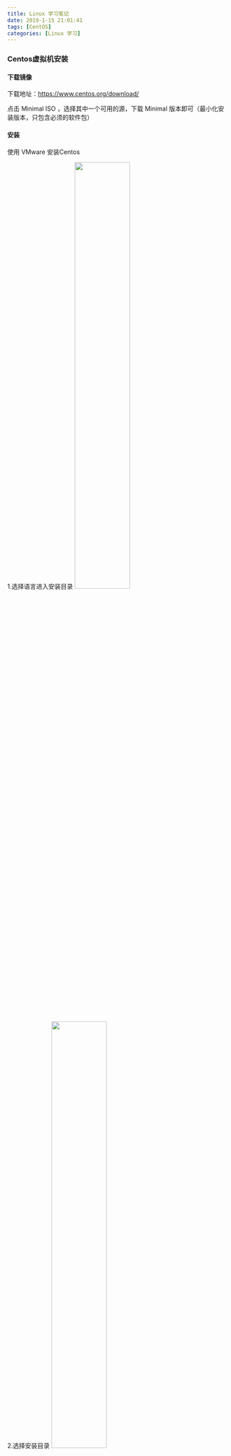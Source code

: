 ```yaml
---
title: Linux 学习笔记
date: 2019-1-15 21:01:41
tags: [CentOS]
categories: [Linux 学习]
---
```



### Centos虚拟机安装

#### 下载镜像

下载地址：https://www.centos.org/download/

点击 Minimal ISO ，选择其中一个可用的源，下载 Minimal 版本即可（最小化安装版本，只包含必须的软件包）

#### 安装

使用 VMware 安装Centos <!--more-->

1.选择语言进入安装目录
<img src="https://hexoblog-1253306922.cos.ap-guangzhou.myqcloud.com/photo2019/%E5%BF%AB%E9%80%9F%E4%B8%8A%E6%89%8BLinux%20%E7%8E%A9%E8%BD%AC%E5%85%B8%E5%9E%8B%E5%BA%94%E7%94%A8/centos%E5%AE%89%E8%A3%85.png" width="50%" height="50%"/>

2.选择安装目录
<img src="https://hexoblog-1253306922.cos.ap-guangzhou.myqcloud.com/photo2019/%E5%BF%AB%E9%80%9F%E4%B8%8A%E6%89%8BLinux%20%E7%8E%A9%E8%BD%AC%E5%85%B8%E5%9E%8B%E5%BA%94%E7%94%A8/%E5%AE%89%E8%A3%85%E4%BD%8D%E7%BD%AE.png"  width="50%" height="50%"/>

3.设置用户信息
<img src="https://hexoblog-1253306922.cos.ap-guangzhou.myqcloud.com/photo2019/%E5%BF%AB%E9%80%9F%E4%B8%8A%E6%89%8BLinux%20%E7%8E%A9%E8%BD%AC%E5%85%B8%E5%9E%8B%E5%BA%94%E7%94%A8/%E7%94%A8%E6%88%B7%E4%BF%A1%E6%81%AF%E8%AE%BE%E7%BD%AE.png"  width="50%" height="50%"/>

4.设置root用户密码（提示密码等级弱，双击完成按钮即可）
<img src="https://hexoblog-1253306922.cos.ap-guangzhou.myqcloud.com/photo2019/%E5%BF%AB%E9%80%9F%E4%B8%8A%E6%89%8BLinux%20%E7%8E%A9%E8%BD%AC%E5%85%B8%E5%9E%8B%E5%BA%94%E7%94%A8/%E8%AE%BE%E7%BD%AE%E5%AF%86%E7%A0%81.png"  width="50%" height="50%"/>

5.等待完成安装，重启
<img src="https://hexoblog-1253306922.cos.ap-guangzhou.myqcloud.com/photo2019/%E5%BF%AB%E9%80%9F%E4%B8%8A%E6%89%8BLinux%20%E7%8E%A9%E8%BD%AC%E5%85%B8%E5%9E%8B%E5%BA%94%E7%94%A8/%E5%AE%8C%E6%88%90%E5%AE%89%E8%A3%85.png"  width="50%" height="50%"/>



### 准备工作

#### 查看IP

##### ip addr 命令

<img src="https://hexoblog-1253306922.cos.ap-guangzhou.myqcloud.com/photo2019/%E5%BF%AB%E9%80%9F%E4%B8%8A%E6%89%8BLinux%20%E7%8E%A9%E8%BD%AC%E5%85%B8%E5%9E%8B%E5%BA%94%E7%94%A8/ipaddr.png "/>

此时IP地址就是网卡的 inet 的值，而上图第一个是本地服务地址，不是我们想要的。第二个没有 inet 这个属性值。

接下来使用vi编辑 /etc/sysconfig/network-scripts/ifcfg-XXX 配置网卡（XXX对应上图的ens33）

<img src="https://hexoblog-1253306922.cos.ap-guangzhou.myqcloud.com/photo2019/%E5%BF%AB%E9%80%9F%E4%B8%8A%E6%89%8BLinux%20%E7%8E%A9%E8%BD%AC%E5%85%B8%E5%9E%8B%E5%BA%94%E7%94%A8/%E7%BD%91%E5%8D%A1%E9%85%8D%E7%BD%AE%E4%BF%AE%E6%94%B9.png"/>

修改ONBOOT值为 yes 。表示默认启动网卡。然后重启网络服务`service network restart `
<img src="https://hexoblog-1253306922.cos.ap-guangzhou.myqcloud.com/photo2019/%E5%BF%AB%E9%80%9F%E4%B8%8A%E6%89%8BLinux%20%E7%8E%A9%E8%BD%AC%E5%85%B8%E5%9E%8B%E5%BA%94%E7%94%A8/%E6%9F%A5%E7%9C%8B%E5%86%85%E7%BD%91IP.png"/>

接下来就可以查看到IP地址了！



##### ifconfig 命令

使用该命令时，会提示`command not found`。我们需要使用`yum install net-tools`命令安装相应的服务。然后就可以使用 ifconfig 命令了！
<img src="https://hexoblog-1253306922.cos.ap-guangzhou.myqcloud.com/photo2019/%E5%BF%AB%E9%80%9F%E4%B8%8A%E6%89%8BLinux%20%E7%8E%A9%E8%BD%AC%E5%85%B8%E5%9E%8B%E5%BA%94%E7%94%A8/ifconfig.png"  width="80%" height="80%"/>



#### 替换默认源

使用163源的帮助文档 http://mirrors.163.com/.help/centos.html

1. 首先备份/etc/yum.repos.d/CentOS-Base.repo 

```
	mv /etc/yum.repos.d/CentOS-Base.repo /etc/yum.repos.d/CentOS-Base.repo.backup
```

2. 下载对应版本repo文件, 放入/etc/yum.repos.d/(操作前请做好相应备份) 

   CentOS7: http://mirrors.163.com/.help/CentOS7-Base-163.repo

3. 运行以下命令生成缓存 

```
	yum clean all
	yum makecache
```
<img src="https://hexoblog-1253306922.cos.ap-guangzhou.myqcloud.com/photo2019/%E5%BF%AB%E9%80%9F%E4%B8%8A%E6%89%8BLinux%20%E7%8E%A9%E8%BD%AC%E5%85%B8%E5%9E%8B%E5%BA%94%E7%94%A8/%E4%BF%AE%E6%94%B9%E9%BB%98%E8%AE%A4%E6%BA%90.png" width="80%" height="80%"/>



#### 安装 Vim

```
	yum install vim
```





### SSH 工具

#### SSH服务端安装

对于服务器版本的系统默认是已经安装了ssh服务的。

```
    # 安装SSH
    yum install openssh-server
    # 启动SSH
    service sshd start
    # 设置开机运行
    chkconfig sshd on
```

#### SSH客户端安装

yum install openssh-clients

**连接ssh服务端**

ssh root@192.168.156.188

然后输入密码，即可连接到远程的SSH服务端。



**存在的问题**

​	Windows平台的Xshell连接服务器后提示`WARNING! The remote SSH server rejected X11 forwarding request.`警告

解决办法：

​	编辑 /etc/ssh/sshd_config。设置 X11Forwarding yes。如果依然无法解决则修改Xshell中当前连接的SSH->隧道(Tunneling)，然后关闭 X11转发 。
<img src="https://hexoblog-1253306922.cos.ap-guangzhou.myqcloud.com/photo2019/%E5%BF%AB%E9%80%9F%E4%B8%8A%E6%89%8BLinux%20%E7%8E%A9%E8%BD%AC%E5%85%B8%E5%9E%8B%E5%BA%94%E7%94%A8/x11%E9%97%AE%E9%A2%98.png" width="50%" height="50%"/>



#### SSH config用法详解

config 用于方便我们管理多个SSH，存放路径为 ~/.ssh/config 。

**配置语法**：host 别名、 HostName 主机名、 User 用户名、Port 端口号、IdentityFile 秘钥文件（私钥）

配置完成之后，我们就可以使用` ssh 别名 `的方式访问服务器。

<img src="https://hexoblog-1253306922.cos.ap-guangzhou.myqcloud.com/photo2019/%E5%BF%AB%E9%80%9F%E4%B8%8A%E6%89%8BLinux%20%E7%8E%A9%E8%BD%AC%E5%85%B8%E5%9E%8B%E5%BA%94%E7%94%A8/sshconfig.png">



#### 免密码登录方案之SSH Key

使用ssh工具生成公钥和私钥，然后在服务端进行注册，将生成的公钥复制到服务器中。然后就可以实现免密登录了。

Windows平台

​	通过 **Xshell -> 工具 -> 用户秘钥管理者 -> 生成 -> 设置秘钥类型和秘钥长度 -> 设置秘钥名称和秘钥加密的密码 -> 点击完成（另保存公钥）**

Linux平台

​	**进入.ssh目录 -> 使用 ssh-keygen -t rsa 命令 -> 设置秘钥名称和密码**

<img src="https://hexoblog-1253306922.cos.ap-guangzhou.myqcloud.com/photo2019/%E5%BF%AB%E9%80%9F%E4%B8%8A%E6%89%8BLinux%20%E7%8E%A9%E8%BD%AC%E5%85%B8%E5%9E%8B%E5%BA%94%E7%94%A8/sshkey%E7%94%9F%E6%88%90.png"  width="80%" height="80%"/>

然后将（mindyu.pub）文件中公钥的复制到服务器端的 `~/.ssh/authorized_keys` 文件中去。

如果客户端是Linux平台，还需要将私钥进行加载 `ssh-add ~/.ssh/mindyu`。然后就可以免密访问。

而Windows平台只需要设置Xshell用户身份认证方式为`Public Key`即可。



#### SSH 端口安全

修改SSH默认的端口号

```
    # 修改配置文件中 Port (可以监听多个端口)
    vim /etc/ssh/sshd_config

    # 重启SSH服务
    service sshd restart
```



### Linux 常用命令

#### 软件操作命令

> 软件包管理器：yum
>
> 安装软件：yum install xxx
>
> 卸载软件：yum remove xxx
>
> 搜索软件：yum search xxx
>
> 清理缓存：yum clean packages
>
> 列出已安装：yum list 
>
> 软件包信息：yum info xxx
>



#### 服务器硬件资源和磁盘操作

> 内存：free -m
>
> 硬盘：df -h
>
> 负载：w 、top （Load Average 就是一段时间 (1 分钟、5分钟、15分钟) 内平均 Load ）
>
> CPU：cat /proc/cpuinfo

<img src="https://hexoblog-1253306922.cos.ap-guangzhou.myqcloud.com/photo2019/%E5%BF%AB%E9%80%9F%E4%B8%8A%E6%89%8BLinux%20%E7%8E%A9%E8%BD%AC%E5%85%B8%E5%9E%8B%E5%BA%94%E7%94%A8/%E7%A1%AC%E4%BB%B6%E8%B5%84%E6%BA%90%E4%BF%A1%E6%81%AF.png" width="80%" height="80%" />



#### 文件和文件夹操作

##### Linux 文件目录结构

![Linux 文件目录结构](https://hexoblog-1253306922.cos.ap-guangzhou.myqcloud.com/photo2019/%E5%BF%AB%E9%80%9F%E4%B8%8A%E6%89%8BLinux%20%E7%8E%A9%E8%BD%AC%E5%85%B8%E5%9E%8B%E5%BA%94%E7%94%A8/linux%E6%96%87%E4%BB%B6%E7%9B%AE%E5%BD%95%E7%BB%93%E6%9E%84.png )



##### 文件基本操作

|  命令   |          解释           | 命令  |   解释   |
| :-----: | :---------------------: | :---: | :------: |
| ls / ll |     查看目录下文件      | touch | 新建文件 |
|  mkdir  | 创建文件夹(-p 逐层创建) |  cd   | 进入目录 |
|   rm    | 删除文件和目录(-r 循环) |  cp   |   复制   |
|   mv    |          移动           |  pwd  | 显示路径 |



##### 文件编辑神器 Vim

​	快捷键键盘图：

![键盘图](http://www.runoob.com/wp-content/uploads/2015/10/vi-vim-cheat-sheet-sch.gif)

​	工作模式：

<img src="http://www.runoob.com/wp-content/uploads/2014/07/vim-vi-workmodel.png" width="50%" height="50%" />

[Linux vi/vim | 菜鸟教程](http://www.runoob.com/linux/linux-vim.html)



##### 文件权限421

rwx （读4、写2、可执行1）

```
drwxr-xr-x    // 表示当前为文件夹，创建者权限为rwx，用户组权限为r-x，其他用户权限为r-x
```



##### 文件搜索、查找、读取

| 命令 |      解释      | 命令 |    解释    |
| :--: | :------------: | :--: | :--------: |
| tail | 从文件尾开始读 | head | 从文件头读 |
| cat  |  读取整个文件  | more |  分页读取  |
| less |    可控分页    | grep | 搜索关键字 |
| find |    查找文件    |  wc  |  统计个数  |



##### 文件的压缩和解压

**tar 命令**
	以下5个独立命令，解压缩时只能用到其中一个。
```
-c: 建立压缩档案 
-x：解压 
-t：查看内容 
-r：向压缩归档文件末尾追加文件 
-u：更新原压缩包中的文件
```

下面的参数是根据需要在压缩或解压档案时可选的。
```
-z：有gzip属性的 
-j：有bz2属性的 
-Z：有compress属性的 
-v：显示所有过程 
-O：将文件解开到标准输出 
```

-f 命令为**必选**的命令，后面添加档案名

```
-f: 使用档案名字，切记，这个参数是最后一个参数，后面只能接档案名。 
```

 [Linux tar.gz、tar、bz2、zip 等解压缩、压缩命令详解](http://www.runoob.com/w3cnote/linux-tar-gz.html)



#### 系统用户操作命令

| 命令    | 解释                          |
| ------- | ----------------------------- |
| useradd | 添加用户                      |
| adduser | 添加用户                      |
| userdel | 删除用户(-r 表示删除用户目录) |
| passwd  | 设置密码                      |

在 CentOS 中，useradd和adduser是一样的。都是在创建了用户之后，会在/etc/passwd文件中加一条新建用户的记录，然后在/home目录下创建新用户的主目录，并把/etc/skel目录中的文件复制到这个主目录下面。 **注意：这种方法创建的新用户，在设置密码之前是不能登陆到系统上的，需要在root权限下使用“passwd 用户名”的方法为指定的用户设置密码。下次才能以该用户名和密码登陆到系统中。** 

在 Ubuntu 中，推荐使用adduser命令，adduser命令会创建用户，同时创建同名的组，添加用户到对应的组中，创建对应的home文件夹，拷贝/etc/skel文件，最后输入用户密码。而useradd还需要添加其他参数。



#### 防火墙相关设置

**安装及使用**

> 安装：yum install firewalld
>
> 启动：service firewalld start 
>
> 检查状态：service firewalld status 
>
> 关闭或禁用防火墙：service firewalld stop/disable

**配置 firewalld-cmd**

> 查看版本： firewall-cmd --version
>
> 查看帮助： firewall-cmd --help
>
> 显示状态： firewall-cmd –state
>
> 列出所有的区域：firewall-cmd --get-zones
>
> 列出默认区域：firewall-cmd --get-default-zone
>
> 列出所有区域配置： firewall-cmd --list-all-zone
>
> 查看所有打开的端口： firewall-cmd --zone=public --list-ports
>
> 查看规则：iptables -L -n
>
> 更新防火墙规则： firewall-cmd --reload
>
> 查看区域信息:  firewall-cmd --get-active-zones
>
> 查看指定接口所属区域： firewall-cmd --get-zone-of-interface=eth0

**添加服务** 

> firewall-cmd –add-service=ssh
>
> firewall-cmd –query-service=ssh
>
> firewall-cmd –remove-service=ssh

**添加端口**

> 添加：firewall-cmd --zone=public --add-port=80/tcp 
>
> 重新载入：firewall-cmd --reload
>
> 查看：firewall-cmd --zone=public --query-port=80/tcp
>
> 删除：firewall-cmd --zone=public --remove-port=80/tcp



#### 提权和文件上传和下载

使用普通用户时，当我们安装软件等操作时，就会提示权限不够，此时就需要提权操作。但是当我们使用 sudo 进行提权时，会提示 `xxx用户 is not in the sudoers file.  This incident will be reported.`即当前用户不在 sudoers 文件中。

那么就需要使用 root 用户登录然后通过 visudo 命令添加。

```
## Allows people in group wheel to run all commands
%wheel  ALL=(ALL)       ALL
%mindyu ALL=(ALL)       ALL		# 允许mindyu用户使用提权操作
```

<img src="https://hexoblog-1253306922.cos.ap-guangzhou.myqcloud.com/photo2019/%E5%BF%AB%E9%80%9F%E4%B8%8A%E6%89%8BLinux%20%E7%8E%A9%E8%BD%AC%E5%85%B8%E5%9E%8B%E5%BA%94%E7%94%A8/visudo.png" width="80%" height="80%"/>



**服务器端下载命令**

```
	wget http://www.baidu.com

	curl -o baidu.html http://www.baidu.com		// -o 指定文件名
```



**本地上传命令**

对于 Linux 平台：

```
# 上传本地 test.txt 文件到服务器的 tmp 目录下
scp test.txt root@192.168.156.188:/tmp/

# 下载服务器的 test.txt 文件到本地当前目录
scp root@192.168.156.188:/tmp/test.txt ./
```

对于 Windows 平台：

使用 Xshell 软件即可。首先需要在服务器端安装 `yum install lrzsz`，然后就可以使用一下命令：

```
# 上传，回车之后选择需上传的文件
rz 

# 下载，xxx表示文件名，回车之后选择下载的路径
sz xxx
```

另外 WinSCP 软件可以实现可视化的文件上传下载功能。EditPlus 软件可以实现修改远程服务器配置文件。



### WebServer 安装和配置

#### Apache

**基本操作**

| 解释 | 命令                |
| ---- | ------------------- |
| 安装 | yum install httpd   |
| 启动 | service httpd start |
| 停止 | service httpd stop  |

**虚拟主机配置**

配置 /etc/httpd/conf/httpd.conf 文件

```xml
<VirtualHost *:80>
    ServerName www.mindyu.test
    DocumentRoot /data/www
    <Directory "/data/www">
        Options Indexes FollowSymLinks
        AllowOverride None
        Require all granted
    </Directory>
</VirtualHost>
```

在本地需要修改 host 文件，添加 www.mindyu.test 的映射。Windows 平台在 `C:\WINDOWS\system32\drivers\etc` 路径下。

如果配置完成之后，访问该网址时，依然进入的是 Apache的默认页，则 `sudo setenforce 0`即可！

同时可以通过修改默认配置 `/etc/selinux/config `文件中的 SELINUX 值为 disabled 。



**伪静态**

通过 rewrite 模块实现

```xml
<VirtualHost *:80>
    ServerName www.mindyu.test
    DocumentRoot /data/www
    <Directory "/data/www">
        Options Indexes FollowSymLinks
        AllowOverride None
        Require all granted
        <IfModule mod_rewrite.c>
            RewriteEngine On
            RewriteRule ^(.*).htmp$ index.html    # 将所有 .htmp 请求重写到 index.html
        </IfModule>
    </Directory>
</VirtualHost>
```



#### Nginx

**安装**

1. 添加源

```
sudo rpm -Uvh http://nginx.org/packages/centos/7/noarch/RPMS/nginx-release-centos-7-0.el7.ngx.noarch.rpm
```

2. 安装

```
sudo yum install -y nginx
```

3. 使用

```
# 启动
sudo service nginx start
# 重载
sudo service nginx reload
# 停止
sudo service nginx stop
# 开机启动
sudo systemctl enable nginx.service
```

**配置一个虚拟主机**

在 /etc/nginx/conf.d/ 目录下，新建一个 test.conf 的文件进行以下配置。

```
server {
    listen       80;
    server_name  www.mindyu.test;
    root   /data/www;
    index  index.html index.htm;
}
```

配置完成之后，进行重载即可访问。

*注：当 Apache 服务启动时，就无法在启动 nginx 服务了，因为它们默认都是 80 端口。*



**伪静态**

```
server {
    listen       80;
    server_name  www.mindyu.test;
    root   /data/www;
    index  index.html index.htm;
    location / {
        rewrite ^(.*)\.htmp$ /index.html;
    }
}
```



**日志记录**

nginx 可进行日志记录，通过配置 nginx.conf 文件

```
	# 格式化样式
	log_format  main  '$remote_addr - $remote_user [$time_local] "$request" '
                      '$status $body_bytes_sent "$http_referer" '
                      '"$http_user_agent" "$http_x_forwarded_for"';
                      
	# 日志路径和采用的格式化方式
    access_log  /var/log/nginx/access.log  main;
```

另外也可以在每个不同的虚拟主机中进行单独配置，实现不同的应用生成不同的日志文件。



**反向代理和负载均衡**

```
upstream test_hosts{
    server 185.199.111.153:80 weight=5;
    server 192.168.156.188:80 weight=1;
}

server {
    listen       80;
    server_name  www.mindyu.test;
    root   /data/www;
    index  index.html index.htm;
    location / {
        # rewrite ^(.*)\.htmp$ /index.html;
        proxy_pass http://test_hosts;
    }    
}
```



### MySQL 数据库服务

#### 安装

CentOS 7 默认安装 mariadb。在安装 MySQL 之前需要先卸载该软件。通过搜索命令 `yum search mysql`，即可查找到 mariadb 的安装情况。然后卸载 `sudo yum remove mariadb-libs.x86_64`。接下来就是安装 MySQL 的过程了。

1. 首先在[ MySQL 官网](https://dev.mysql.com/downloads/repo/yum/)下载源

```
wget https://dev.mysql.com/get/mysql80-community-release-el7-2.noarch.rpm
```

2. 安装源（安装完成之后就可以通过 yum search mysql 查找到 mysql 了）

```
sudo yum localinstall mysql80-community-release-el7-2.noarch.rpm 
```

3. 安装 MySQL

```
sudo yum install mysql-community-server.x86_64
```

#### 基本操作

> 启动：sudo service mysqld start
>
> 停止：sudo service mysqld stop
>
> 重启：sudo service mysqld restart
>
> 查看mysql进程：ps -ef | grep mysql



服务启动之后可以使用 `cat /var/log/mysqld.log | grep password` 命令查看临时密码，拿到临时密码之后进行登录 `mysql -uroot -pXXXXXXXXXX` 。登录之后可以看到提示 `mysql: [Warning] Using a password on the command line interface can be insecure.`表示该密码不安全需要修改密码。

修改密码命令：`ALTER USER 'root'@'localhost' IDENTIFIED BY '123456';`。但是由于密码设置的过于简单会提示 `ERROR 1819 (HY000): Your password does not satisfy the current policy requirements`。此时需要进一步修改密码策略和密码长度限制。

MySQL 5.7：

```
set global validate_password_policy=0;
set global validate_password_length=1;
```

MySQL 8.0：

```
set global validate_password.policy=0;
set global validate_password.length=1;
```



#### 设置远程访问

```
show databases;
user mysql;
select Host,User from user \G;

# % 表示所有主机都可以访问
update user set host='%' where Host='localhost' and User='root';

# 刷新权限
flush privileges;
```

修改后：
<img src="https://hexoblog-1253306922.cos.ap-guangzhou.myqcloud.com/photo2019/%E5%BF%AB%E9%80%9F%E4%B8%8A%E6%89%8BLinux%20%E7%8E%A9%E8%BD%AC%E5%85%B8%E5%9E%8B%E5%BA%94%E7%94%A8/user%E8%A1%A8%E4%BF%A1%E6%81%AF.png" />


但是使用 MySQL 8.0 时，当我们使用本地的可视化软件 SQLyog 连接时，提示 1251 错误。

<img src="https://hexoblog-1253306922.cos.ap-guangzhou.myqcloud.com/photo2019/%E5%BF%AB%E9%80%9F%E4%B8%8A%E6%89%8BLinux%20%E7%8E%A9%E8%BD%AC%E5%85%B8%E5%9E%8B%E5%BA%94%E7%94%A8/1251%E8%BF%9E%E6%8E%A5%E9%94%99%E8%AF%AF.png" />

**解决方案**

```
# 修改mysql_native_passwd密码
ALTER USER 'root'@'%' IDENTIFIED WITH mysql_native_password BY '123456';

# 然后刷新权限
flush privileges;
```



#### 开启 genolog 

可以记录所有执行的 sql 语句。

```
# 设置general_log的路径
set global general_log_file="/tmp/general.log";

# 开启general_log
set global general_log=on;
```



#### 创建用户

```
# 创建新用户 mindyu。任何主机都可访问，密码为 123456
create user 'mindyu'@'%' identified by '123456';

# 赋予权限 *.* 表示所有库所有表
 grant all privileges on *.* to 'mindyu'@'%'; 
 
# 刷新权限
flush privileges;
```

赋予权限： grant  to

收回权限：revoke from



#### 忘记密码时如何找回

在 /etc/my.cnf 配置文件中加入 skip-grant-tables。然后重启 MySQL 服务，即可无密码登录服务。

```
# 首先刷新权限
flush privileges;

# 修改密码
use mysql;
ALTER USER 'root'@'%' IDENTIFIED WITH mysql_native_password BY '123456';

# 如果提示密码不安全则设置密码策略，再修改密码
set global validate_password.policy=0;
set global validate_password.length=1;

# 再刷新权限即可
flush privileges;
```



### 缓存服务

#### memcached

```
安装
sudo yum install memcached  

启动 -d：后台启动 -l:监听IP地址 -m:分配内存大小 -p：端口号
memcached -d -l -m -p 

停止
kill pid
```

**telnet 命令**

```
# 安装
yum install telnet.*

# 检测端口是否连通（quit退出）
telnet 127.0.0.1 11211
```



#### Redis

```
# 获取源码（官网的下载链接）
wget http://download.redis.io/releases/redis-5.0.3.tar.gz

# 解压
tar zxvf redis-5.0.3.tar.gz

# 此时编译时会提示 没有 gcc 命令，所以先安装 gcc
yum install gcc

# 再次 make 时，仍然报错 fatal error: jemalloc/jemalloc.h: No such file or directory
make MALLOC=libc

# 执行安装
sudo make install
```





### Java Web环境配置

#### Jdk 安装

```
# 安装 openjdk  -y 表示自动选择确认 
sudo yum -y install java-1.8.0-openjdk
```



#### Tomcat 安装

```
# 下载（官网）
wget http://mirror.bit.edu.cn/apache/tomcat/tomcat-8/v8.5.37/bin/apache-tomcat-8.5.37.tar.gz

# 解压
tar zxvf apache-tomcat-8.5.37.tar.gz

# 重命名
mv apache-tomcat-8.5.37 tomcat

# 启动
./tomcat/bin/startup.sh

# 关闭
./tomcat/bin/shutdown.sh
```

此时就可以使用 ip:8080 访问tomcat服务器了，我们可以将Tomcat和nginx结合起来，通过域名的方式直接访问8080端口tomcat服务器。

进入 /etc/nginx/conf.d 目录下，新建一个配置文件，将80端口的请求转发给8080端口的Tomcat服务器。

```
server {
    listen       80;
    server_name  www.java.test;
    location / {
        proxy_pass http://127.0.0.1:8080;
    }    
}
```



#### Maven 安装

```
# 下载
wget http://mirrors.shu.edu.cn/apache/maven/maven-3/3.6.0/binaries/apache-maven-3.6.0-bin.tar.gz

# 解压
tar zxvf apache-maven-3.6.0-bin.tar.gz

# 重命名
mv apache-maven-3.6.0 maven

# 添加软链（这样就可以在命令行使用 mvn 命令）
sudo ln -s ~/maven/bin/mvn /usr/bin/mvn
```



### Python 环境配置

#### pip 安装

python2.7.5版本中，python目录下没有Scripts这个文件夹 ，导致一些指令使用不了，`yum install python-pip` 无法安装。 

解决方案：

1. 安装 setuptools ，进入官网下载最新版本的 [setuptools ](https://pypi.org/project/setuptools/)，然后解压，进入目录进行安装`python setup.py install`。
2. 安装 pip , 下载最新版本的 [pip](https://pypi.org/project/pip/)，然后解压，进入目录进行安装`python setup.py install`。



#### pip 替换豆瓣源

1. 创建文件夹

mkdir ~/.pip

2. 编辑配置文件

 vim ~/.pip/pip.conf

```
[global]
timeout=60
index-url=http://mirrors.aliyun.com/pypi/simple/
```



#### python 虚拟环境

virtualenv 用来为一个应用创建一套“隔离”的Python运行环境 

```
# 安装
sudo pip install virtualenv

# 创建一个隔离的 python 环境（--no-site-packages 表示不携带系统已安装的第三方包）
virtualenv pyvenv

# 进入环境
source pyvenv/bin/activate

# 退出环境
deactivate
```





### 服务管理

#### crontab 定时任务

linux 系统中的计划性任务就是由 cron (crond) 这个系统服务来控制的。该系统服务是默认启动的。另外, 由于使用者自己也可以设置计划任务，所以 Linux 系统也提供了使用者控制计划任务的命令：crontab 命令。 

crond 是linux下用来周期性的执行某种任务或等待处理某些事件的一个守护进程，该进程每分钟会定期检查是否有要执行的任务，如果有要执行的任务，则自动执行该任务。 

Linux下的任务调度分为两类，**系统任务调度**和**用户任务调度**。

系统任务调度：系统周期性所要执行的工作，比如写缓存数据到硬盘、日志清理等。 在/etc目录下有一个crontab文件，这个就是系统任务调度的配置文件。 

```
# crontab 文件
SHELL=/bin/bash
PATH=/sbin:/bin:/usr/sbin:/usr/bin
MAILTO=root

# For details see man 4 crontabs

# Example of job definition:
# .---------------- minute (0 - 59)
# |  .------------- hour (0 - 23)
# |  |  .---------- day of month (1 - 31)
# |  |  |  .------- month (1 - 12) OR jan,feb,mar,apr ...
# |  |  |  |  .---- day of week (0 - 6) (Sunday=0 or 7) OR sun,mon,tue,wed,thu,fri,sat
# |  |  |  |  |
# *  *  *  *  * user-name  command to be executed
```

用户任务调度：用户定期要执行的工作，比如用户数据备份、定时邮件提醒等。用户可以使用 crontab 工具来定制自己的计划任务。所有用户定义的crontab 文件都被保存在 /var/spool/cron 目录中。 



#### Ntpdata 日期同步

Linux 系统的时间经常和当前时间有区别。可以使用 ntpdate 命令来设置系统时间。

```
# 安装
sudo yum install ntpdate

# 同步时间
ntpdate cn.pool.ntp.org

# 查看系统时间
date

# 查看软链（对应时区信息）
ll /etc/localtime

# 删除软链
rm /etc/localtime 

# 新建上海时区的软链即可
ln -s /usr/share/zoneinfo/Asia/Shanghai /etc/localtime
```

**定时任务**

```
# 新建定时任务
crontab -e 

# 添加更新任务
ntpdate cn.pool.ntp.org

# 查看定时任务
crontab -l
```



#### Logratate 日志切割

Logratate 是Linux系统自带的日志切割管理工具，可以自动进行日志的分割、压缩、覆盖等操作，同时可以设置按时间（天、周、月）、日志大小来执行分割操作。

系统的配置文件在 /etc/logrotate.d 目录下和/etc/logrotate.conf。

比如 /etc/logrotate.d/nginx 文件：

```
/var/log/nginx/*.log {
        daily		# 按天分割
        missingok	# 在日志轮循期间，任何错误将被忽略，例如“文件无法找到”之类的错误
        rotate 52	# 一次最多存储52个归档日志
        compress	# 在轮循任务完成后，已轮循的归档将使用gzip进行压缩
        delaycompress	# 最近的日志不归档
        notifempty		# 如果日志文件为空，轮循不会进行
        create 640 nginx adm	# 以指定的权限创建全新的日志文件
        sharedscripts	
        postrotate				# 脚本命令
                if [ -f /var/run/nginx.pid ]; then
                        kill -USR1 `cat /var/run/nginx.pid`
                fi
        endscript
}
```

sharedscripts：运行postrotate脚本，作用是在所有日志都轮转后统一执行一次脚本。如果没有配置这个，那么每个日志轮转后都会执行一次脚本

dateext：使用当期日期作为命名格式 

dateformat .%s：配合dateext使用，紧跟在下一行出现，定义文件切割后的文件名，必须配合dateext使用，只支持 %Y %m %d %s 这四个参数 

[运维中的日志切割操作梳理](https://cloud.tencent.com/developer/article/1027098)



#### supervisor 进程管理

supervisor 是一个 Linux 上用来管理程序后台运行的工具，支持程序的自启动，挂掉重启，日志，查看服务状态等功能。可配置程序随系统启动，并支持挂掉重启，增强程序稳定性。 

**安装及配置**

```
# 安装
yum install supervisor 

# 创建配置文件夹
mkdir /etc/supervisor

# 生成配置文件到 supervisor 目录
echo_supervisord_conf > /etc/supervisor/supervisord.conf

# 修改配置文件，在文件尾添加
[include]
files = /etc/supervisor/conf.d/*.ini

# 创建 conf.d 文件夹存放各个服务的配置
mkdir conf.d

# 创建 redis 服务配置
touch redis.ini

# 编辑服务配置
[program:redis]
command=/usr/local/bin/redis-server
autostart=true
autorestart=true
startsecs=3

# 启动
supervisord -c /etc/supervisor/supervisord.conf 

# 客户端工具查看服务启动状态
supervisorctl -c /etc/supervisor/supervisord.conf
```



**supervisor 开机自启**

```
# 编辑启动文件
vim /etc/rc.local

# 在新行添加要执行的命令
supervisord -c /etc/supervisor/supervisord.conf 
```



**常用命令**

```
# 查看所有 action
supervisorctl help

# 控制所有进程
supervisorctl start all
supervisorctl stop all
supervisorctl restart all

# 控制目标进程
supervisorctl stop redis
supervisorctl start redis
supervisorctl restart redis
```



### 监控系统 Zabbix

https://www.zabbix.com/download

安装完成之后提示403错误



-------------------------------------------未完待续---------------------------------------------------
